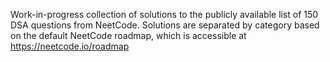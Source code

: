 Work-in-progress collection of solutions to the publicly available list of 150 DSA questions from NeetCode. Solutions are separated by category based on the default NeetCode roadmap, which is accessible at https://neetcode.io/roadmap
